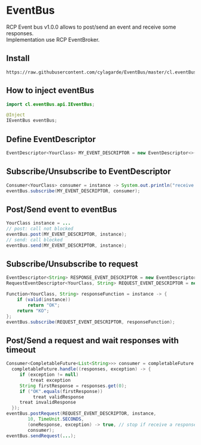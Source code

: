# EventBus
RCP Event bus v1.0.0 allows to post/send an event and receive some responses.<br>
Implementation use RCP EventBroker.

## Install
```
https://raw.githubusercontent.com/cylagarde/EventBus/master/cl.eventBus.update_site
```

## How to inject eventBus
```java
import cl.eventBus.api.IEventBus;

@Inject
IEventBus eventBus;
```

## Define EventDescriptor
```java
EventDescriptor<YourClass> MY_EVENT_DESCRIPTOR = new EventDescriptor<>("YourClass/topic", YourClass.class);
```

## Subscribe/Unsubscribe to EventDescriptor
```java
Consumer<YourClass> consumer = instance -> System.out.println("receive "+instance);
eventBus.subscribe(MY_EVENT_DESCRIPTOR, consumer);
```

## Post/Send event to eventBus
```java
YourClass instance = ...
// post: call not blocked
eventBus.post(MY_EVENT_DESCRIPTOR, instance);
// send: call blocked
eventBus.send(MY_EVENT_DESCRIPTOR, instance);
```

## Subscribe/Unsubscribe to request
```java
EventDescriptor<String> RESPONSE_EVENT_DESCRIPTOR = new EventDescriptor<>("response/topic", String.class);
RequestEventDescriptor<YourClass, String> REQUEST_EVENT_DESCRIPTOR = new RequestEventDescriptor<>(MY_EVENT_DESCRIPTOR, RESPONSE_EVENT_DESCRIPTOR);

Function<YourClass, String> responseFunction = instance -> {
	if (valid(instance))
		return "OK";
	return "KO";
};
eventBus.subscribe(REQUEST_EVENT_DESCRIPTOR, responseFunction);
```

## Post/Send a request and wait responses with timeout
```java
Consumer<CompletableFuture<List<String>>> consumer = completableFuture ->
  completableFuture.handle((responses, exception) -> {
	 if (exception != null)
	 	 treat exception
	 String firstResponse = responses.get(0);
	 if ("OK".equals(firstResponse))
	 	  treat validResponse
	 treat invalidResponse
  });
eventBus.postRequest(REQUEST_EVENT_DESCRIPTOR, instance,
        10, TimeUnit.SECONDS,
        (oneResponse, exception) -> true, // stop if receive a response or an exception from user or time out
        consumer);
eventBus.sendRequest(...);
```
